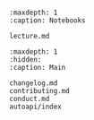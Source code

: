 ```{include} ../README.md
```

```{toctree}
:maxdepth: 1
:caption: Notebooks

lecture.md
```

```{toctree}
:maxdepth: 1
:hidden:
:caption: Main

changelog.md
contributing.md
conduct.md
autoapi/index
```